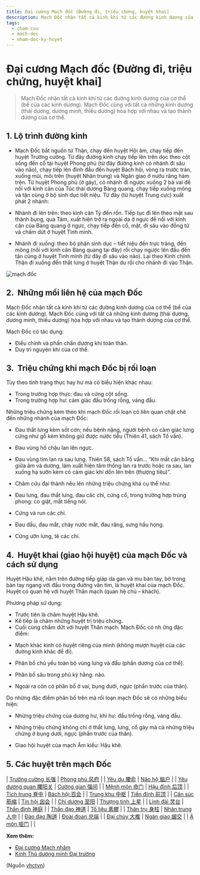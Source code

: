 ```yaml
---
title: Đại cương Mạch đốc (Đường đi, triệu chứng, huyệt khai]
description: Mạch Đốc nhận tất cả kinh khí từ các đường kinh dương của cơ thể (bể của các kinh dương). Mạch Đốc cùng với tất cả những kinh dương (thái dương, dương minh, thiếu dương) hòa hợp với nhau và tạo thành dương của cơ thể.
tags:
  - cham-cuu
  - mach-doc
  - nham-doc-ky-huyet
---
```


# Đại cương Mạch đốc (Đường đi, triệu chứng, huyệt khai] 

> Mạch Đốc nhận tất cả kinh khí từ các đường kinh dương của cơ thể (bể của các kinh dương). Mạch Đốc cùng với tất cả những kinh dương (thái dương, dương minh, thiếu dương) hòa hợp với nhau và tạo thành dương của cơ thể.

## 1. Lộ trình đường kinh

* Mạch Đốc bắt nguồn từ Thận, chạy đến huyệt Hội âm, chạy tiếp đến huyệt Trường cường. Từ đây đường kinh chạy tiếp lên trên dọc theo cột sống đến cổ tại huyệt Phong phủ (từ đây đường kinh có nhánh đi sâu vào não), chạy tiếp lên đỉnh đầu đến huyệt Bách hội, vòng ra trước trán, xuống mũi, môi trên (huyệt Nhân trung) và Ngân giao ở nướu răng hàm trên. Từ huyệt Phong phủ (ở gáy), có nhánh đi ngược xuống 2 bả vai để nối với kinh cân của Túc thái dương Bàng quang, chạy tiếp xuống mông và tận cùng ở bộ sinh dục tiết niệu. Từ đây (từ huyệt Trung cực) xuất phát 2 nhánh:

* Nhánh đi lên trên: theo kinh cân Tỳ đến rốn. Tiếp tục đi lên theo mặt sau thành bụng, qua Tâm, xuất hiện trở ra ngoài da ở ngực để nối với kinh cân của Bàng quang ở ngực, chạy tiếp đến cổ, mặt, đi sâu vào đồng tử và chấm dứt ở huyệt Tình minh.
* Nhánh đi xuống: theo bộ phận sinh dục – tiết niệu đến trực tràng, đến mông (nối với kinh cân Bàng quang tại đây) rồi chạy ngược lên đầu đến tận cùng ở huyệt Tình minh (từ đây đi sâu vào não). Lại theo Kinh chính Thận đi xuống đến thắt lưng ở huyệt Thận du rồi cho nhánh đi vào Thận.

![mạch đốc](/imgs/yhctvn/mach-doc.jpg)

## 2.  Những mối liên hệ của mạch Đốc

Mạch Đốc nhận tất cả kinh khí từ các đường kinh dương của cơ thể (bể của các kinh dương). Mạch Đốc cùng với tất cả những kinh dương (thái dương, dương minh, thiếu dương) hòa hợp với nhau và tạo thành dương của cơ thể.

Mạch Đốc có tác dụng:

* Điều chỉnh và phấn chấn dương khí toàn thân.
* Duy trì nguyên khí của cơ thể.

## 3.  Triệu chứng khi mạch Đốc bị rối loạn

Tùy theo tình trạng thực hay hư mà có biểu hiện khác nhau:

* Trong trường hợp thực: đau và cứng cột sống.
* Trong trường hợp hư: cảm giác đầu trống rỗng, váng đầu.

Những triệu chứng kèm theo khi mạch Đốc rối loạn có liên quan chặt chẽ đến những nhánh của mạch Đốc:

+ Đau thắt lưng kèm sốt cơn; nếu bệnh nặng, người bệnh có cảm giác lưng cứng như gỗ kèm không giữ được nước tiểu (Thiên 41, sách Tố vấn).

+ Đau vùng hố chậu lan lên ngực.

+ Đau vùng tim lan ra sau lưng. Thiên 58, sách Tố vấn… “Khi mất cân bằng giữa âm và dương, làm xuất hiện tâm thống lan ra trước hoặc ra sau, lan xuống hạ sườn kèm có cảm giác khí dồn lên trên (thượng tiêu)”.

* Châm cứu đại thành nêu lên những triệu chứng khá cụ thể như:

+ Đau lưng, đau thắt lưng, đau các chi, cứng cổ, trong trường hợp trúng phong: co giật, mất tiếng nói.

+ Cứng và run các chi.

+ Đau đầu, đau mắt, chảy nước mắt, đau răng, sưng hầu họng.

+ Cứng ưỡn lưng, tê các chi.

## 4.  Huyệt khai (giao hội huyệt) của mạch Đốc và cách sử dụng

Huyệt Hậu khê, nằm trên đường tiếp giáp da gan và mu bàn tay, bờ trong bàn tay ngang với đầu trong đường văn tim, là huyệt khai của mạch Đốc. Huyệt có quan hệ với huyệt Thân mạch (quan hệ chủ – khách).

Phương pháp sử dụng:

* Trước tiên là châm huyệt Hậu khê.
* Kế tiếp là châm những huyệt trị triệu chứng.
* Cuối cùng chấm dứt với huyệt Thân mạch. Mạch Đốc có nh ững đặc điểm:

+ Mạch khác kinh có huyệt riêng của mình (không mượn huyệt của các đường kinh khác để đi).

+ Phân bố chủ yếu toàn bộ vùng lưng và đầu (phần dương của cơ thể).

+ Phân bố sâu trong phủ kỳ hằng: não.

+ Ngoài ra còn có phân bố ở vai, bụng dưới, ngực (phần trước của thân).

Do những đặc điểm phân bố trên mà rối loạn mạch Đốc sẽ có những biểu hiện:

+ Những triệu chứng của dương hư, khí hư: đầu trống rỗng, váng đầu.

+ Những triệu chứng không chỉ ở thắt lưng, lưng, cổ gáy mà cả những triệu chứng ở bụng dưới, ngực (phần trước của thân).

* Giao hội huyệt của mạch Âm kiểu: Hậu khê.

## 5. Các huyệt trên mạch Đốc

| [Trường cường 长强](/yhctvn/vi-tri-huyet-truong-cuong-%e9%95%bf%e5%bc%ba) | [Phong phủ 风府](/yhctvn/vi-tri-huyet-phong-phu-%e9%a3%8e%e5%ba%9c) |
| [Yêu du 腰俞](/yhctvn/vi-tri-huyet-yeu-du-%e8%85%b0%e4%bf%9e) | [Não hộ 脑户](/yhctvn/vi-tri-huyet-nao-ho-%e8%84%91%e6%88%b7) |
| [Yêu dương quan 腰阳关](/yhctvn/vi-tri-huyet-yeu-duong-quan-%e8%85%b0%e9%98%b3%e5%85%b3) | 
[Cường gian 强间](/yhctvn/vi-tri-huyet-cuong-gian-%e5%bc%ba%e9%97%b4)
 |
| [Mệnh môn 命门](/yhctvn/vi-tri-huyet-menh-mon-%e5%91%bd%e9%97%a8) | [Hậu đỉnh 后顶](/yhctvn/vi-tri-huyet-hau-dinh-%e5%90%8e%e9%a1%b6) |
| [Tích trung 脊中](/yhctvn/vi-tri-huyet-tich-trung-%e8%84%8a%e4%b8%ad) | [Bách hội 百会](/yhctvn/vi-tri-huyet-bach-hoi-%e7%99%be%e4%bc%9a) |
| [Trung khu 中枢](/yhctvn/vi-tri-huyet-trung-khu-%e4%b8%ad%e6%9e%a2) | [Tiền đỉnh 前顶](/yhctvn/vi-tri-huyet-tien-dinh-%e5%89%8d%e9%a1%b6) |
| [Cân súc 筋缩](/yhctvn/vi-tri-huyet-can-suc-%e7%ad%8b%e7%bc%a9) | [Tín hội 囟会](/yhctvn/vi-tri-huyet-tin-hoi-%e5%9b%9f%e4%bc%9a) |
| [Chí dương 至阳](/yhctvn/vi-tri-huyet-chi-duong-%e8%87%b3%e9%98%b3) | 
[Thượng tinh 上星](/yhctvn/vi-tri-huyet-thuong-tinh-%e4%b8%8a%e6%98%9f)
 |
| [Linh đài 灵台](/yhctvn/vi-tri-huyet-linh-dai-%e7%81%b5%e5%8f%b0) | [Thần đình 神庭](/yhctvn/vi-tri-huyet-than-dinh-%e7%a5%9e%e5%ba%ad) |
| [Thần đạo 神道](/yhctvn/vi-tri-huyet-than-dao-%e7%a5%9e%e9%81%93) | [Tố liêu 素髎](/yhctvn/vi-tri-huyet-to-lieu-%e7%b4%a0%e9%ab%8e) |
| [Thân trụ 身柱](/yhctvn/vi-tri-huyet-than-tru-%e8%ba%ab%e6%9f%b1) | [Nhân trung人中](/yhctvn/vi-tri-huyet-nhan-trung%e4%ba%ba%e4%b8%ad) |
| [Đào đạo 陶道](/yhctvn/vi-tri-huyet-dao-dao-%e9%99%b6%e9%81%93) | [Đoài đoan 兑端](/yhctvn/vi-tri-huyet-doai-doan-%e5%85%91%e7%ab%af) |
| [Đại chùy 大椎](/yhctvn/vi-tri-huyet-dai-chuy-%e5%a4%a7%e6%a4%8e) | [Ngân giao 龈交](/yhctvn/vi-tri-huyet-ngan-giao-%e9%be%88%e4%ba%a4) |
| [Á môn 哑门](/yhctvn/vi-tri-huyet-a-mon-%e5%93%91%e9%97%a8) |  |

**Xem thêm:**

* [Đại cương Mạch nhâm](/yhctvn/dai-cuong-mach-nham)
* [Kinh Thủ dương minh Đại trường](/yhctvn/kinh-thu-duong-minh-dai-truong)

(Nguồn <a href="https://yhctvn.com/dai-cuong-mach-doc/" target="_blank">yhctvn</a>)
